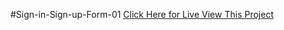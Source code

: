 #Sign-in-Sign-up-Form-01
[Click Here for Live View This Project](https://sujittomar.github.io/Sign-in-Sign-up-Form-01/)
